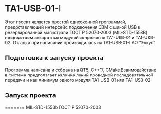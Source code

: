 # TA1-USB-01-I

Этот проект является простой однооконной программой, предоставляющей интерфейс подключения ЭВМ с шиной USB к резервированной
магистрали ГОСТ Р 52070-2003 (MIL-STD-1553B) посредством аппаратных модулей сопряжения TA1-USB-01 и TA1-USB-02.
Отладка при написании производилась на TA1-USB-01-I АО “Элкус”

## Подготовка к запуску проекта

Программа написана и собрана на QT5, C++17, CMake
Взаимодействие в системе предполагает наличие линий проводной последовательной передачи и как минимум одного модуля TA1-USB-01 или TA1-USB-02

## Запуск проекта

=======
MIL-STD-1553b
ГОСТ Р 52070-2003

